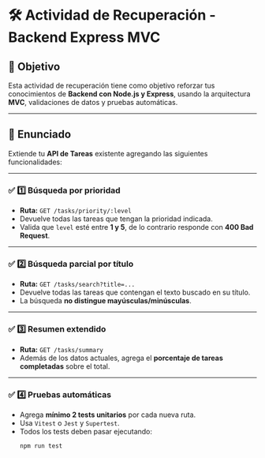 # 🛠️ Actividad de Recuperación - Backend Express MVC

## 🎯 Objetivo

Esta actividad de recuperación tiene como objetivo reforzar tus conocimientos de **Backend con Node.js y Express**, usando la arquitectura **MVC**, validaciones de datos y pruebas automáticas.

---

## 📌 Enunciado

Extiende tu **API de Tareas** existente agregando las siguientes funcionalidades:

---

### ✅ 1️⃣ Búsqueda por prioridad

- **Ruta:** `GET /tasks/priority/:level`
- Devuelve todas las tareas que tengan la prioridad indicada.
- Valida que `level` esté entre **1 y 5**, de lo contrario responde con **400 Bad Request**.

---

### ✅ 2️⃣ Búsqueda parcial por título

- **Ruta:** `GET /tasks/search?title=...`
- Devuelve todas las tareas que contengan el texto buscado en su título.
- La búsqueda **no distingue mayúsculas/minúsculas**.

---

### ✅ 3️⃣ Resumen extendido

- **Ruta:** `GET /tasks/summary`
- Además de los datos actuales, agrega el **porcentaje de tareas completadas** sobre el total.

---

### ✅ 4️⃣ Pruebas automáticas

- Agrega **mínimo 2 tests unitarios** por cada nueva ruta.
- Usa `Vitest` o `Jest` y `Supertest`.
- Todos los tests deben pasar ejecutando:
  ```bash
  npm run test
  ```
